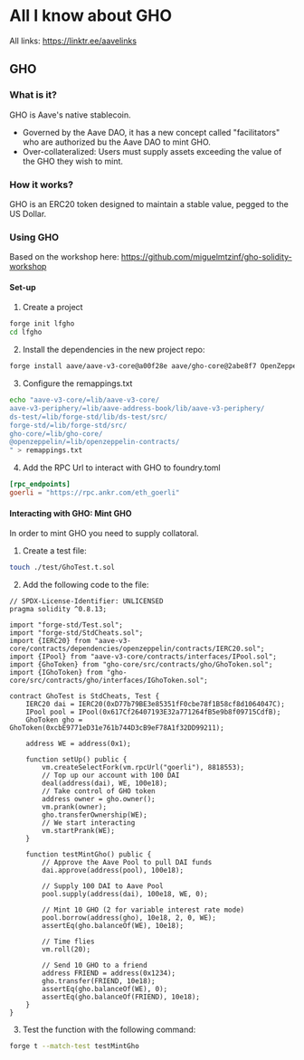# All I know about GHO 

All links: https://linktr.ee/aavelinks

## GHO

### What is it?
GHO is Aave's native stablecoin.

- Governed by the Aave DAO, it has a new concept called "facilitators" who are authorized bu the Aave DAO to mint GHO. 
- Over-collateralized: Users must supply assets exceeding the value of the GHO they wish to mint.

### How it works?
GHO is an ERC20 token designed to maintain a stable value, pegged to the US Dollar.

### Using GHO 

Based on the workshop here: https://github.com/miguelmtzinf/gho-solidity-workshop

#### Set-up
1. Create a project
```sh
forge init lfgho
cd lfgho
```
2. Install the dependencies in the new project repo:
```sh
forge install aave/aave-v3-core@a00f28e aave/gho-core@2abe8f7 OpenZeppelin/openzeppelin-contracts@d00acef
```
3. Configure the remappings.txt
```sh
echo "aave-v3-core/=lib/aave-v3-core/
aave-v3-periphery/=lib/aave-address-book/lib/aave-v3-periphery/
ds-test/=lib/forge-std/lib/ds-test/src/
forge-std/=lib/forge-std/src/
gho-core/=lib/gho-core/
@openzeppelin/=lib/openzeppelin-contracts/
" > remappings.txt
```
4. Add the RPC Url to interact with GHO to foundry.toml
```toml
[rpc_endpoints]
goerli = "https://rpc.ankr.com/eth_goerli"
```


#### Interacting with GHO: Mint GHO 
In order to mint GHO you need to supply collatoral. 

1. Create a test file: 
```sh
touch ./test/GhoTest.t.sol
```
2. Add the following code to the file: 

```Solidity
// SPDX-License-Identifier: UNLICENSED
pragma solidity ^0.8.13;

import "forge-std/Test.sol";
import "forge-std/StdCheats.sol";
import {IERC20} from "aave-v3-core/contracts/dependencies/openzeppelin/contracts/IERC20.sol";
import {IPool} from "aave-v3-core/contracts/interfaces/IPool.sol";
import {GhoToken} from "gho-core/src/contracts/gho/GhoToken.sol";
import {IGhoToken} from "gho-core/src/contracts/gho/interfaces/IGhoToken.sol";

contract GhoTest is StdCheats, Test {
    IERC20 dai = IERC20(0xD77b79BE3e85351fF0cbe78f1B58cf8d1064047C);
    IPool pool = IPool(0x617Cf26407193E32a771264fB5e9b8f09715CdfB);
    GhoToken gho = GhoToken(0xcbE9771eD31e761b744D3cB9eF78A1f32DD99211);

    address WE = address(0x1);

    function setUp() public {
        vm.createSelectFork(vm.rpcUrl("goerli"), 8818553);
        // Top up our account with 100 DAI
        deal(address(dai), WE, 100e18);
        // Take control of GHO token
        address owner = gho.owner();
        vm.prank(owner);
        gho.transferOwnership(WE);
        // We start interacting
        vm.startPrank(WE);
    }

    function testMintGho() public {
        // Approve the Aave Pool to pull DAI funds
        dai.approve(address(pool), 100e18);

        // Supply 100 DAI to Aave Pool
        pool.supply(address(dai), 100e18, WE, 0);

        // Mint 10 GHO (2 for variable interest rate mode)
        pool.borrow(address(gho), 10e18, 2, 0, WE);
        assertEq(gho.balanceOf(WE), 10e18);

        // Time flies
        vm.roll(20);

        // Send 10 GHO to a friend
        address FRIEND = address(0x1234);
        gho.transfer(FRIEND, 10e18);
        assertEq(gho.balanceOf(WE), 0);
        assertEq(gho.balanceOf(FRIEND), 10e18);
    }
}
```

3. Test the function with the following command: 
```sh
forge t --match-test testMintGho
```
